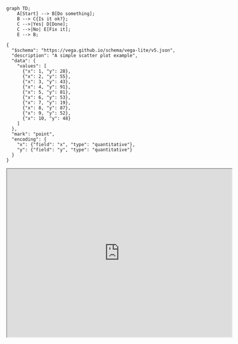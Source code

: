 


```mermaid

graph TD;
    A[Start] --> B[Do something];
    B --> C{Is it ok?};
    C -->|Yes| D[Done];
    C -->|No| E[Fix it];
    E --> B;

```


```vega
{
  "$schema": "https://vega.github.io/schema/vega-lite/v5.json",
  "description": "A simple scatter plot example",
  "data": {
    "values": [
      {"x": 1, "y": 28},
      {"x": 2, "y": 55},
      {"x": 3, "y": 43},
      {"x": 4, "y": 91},
      {"x": 5, "y": 81},
      {"x": 6, "y": 53},
      {"x": 7, "y": 19},
      {"x": 8, "y": 87},
      {"x": 9, "y": 52},
      {"x": 10, "y": 48}
    ]
  },
  "mark": "point",
  "encoding": {
    "x": {"field": "x", "type": "quantitative"},
    "y": {"field": "y", "type": "quantitative"}
  }
}

```

<iframe src="https://www.google.com/maps/d/u/0/viewer?mid=1xINiUzEwD4n3FEy7u26Vfw&ll=37.7749,-122.4194&z=10" width="600" height="450"></iframe>

